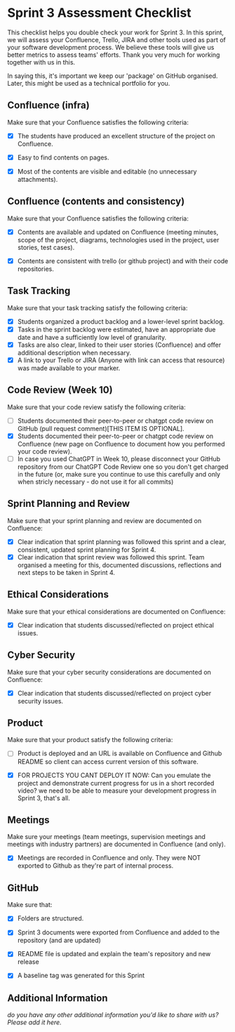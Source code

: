 # Sprint 3 Assessment Checklist
This checklist helps you double check your work for Sprint 3. 
In this sprint, we will assess your Confluence, Trello, JIRA and other tools used as part of your software development process. We believe these tools will give us better metrics to assess teams' efforts. Thank you very much for working together with us in this.

In saying this, it's important we keep our 'package' on GitHub organised.
Later, this might be used as a technical portfolio for you.

## Confluence (infra)
Make sure that your Confluence satisfies the following criteria:

- [x] The students have produced an excellent structure of the project on Confluence. 
- [x] Easy to find contents on pages.
- [x] Most of the contents are visible and editable (no unnecessary attachments). 


## Confluence (contents and consistency)
Make sure that your Confluence satisfies the following criteria:

- [x] Contents are available and updated on Confluence (meeting minutes, scope of the project, diagrams, technologies used in the project, user stories, test cases). 
- [x] Contents are consistent with trello (or github project) and with their code repositories. 


## Task Tracking
Make sure that your task tracking satisfy the following criteria:

- [x] Students organized a product backlog and a lower-level sprint backlog. 
- [x] Tasks in the sprint backlog were estimated, have an appropriate due date and have a sufficiently low level of granularity. 
- [x] Tasks are also clear, linked to their user stories (Confluence) and offer additional description when necessary.
- [x] A link to your Trello or JIRA (Anyone with link can access that resource) was made available to your marker.

## Code Review (Week 10)
Make sure that your code review satisfy the following criteria:

- [ ] Students documented their peer-to-peer or chatgpt code review on GitHub (pull request comment)[THIS ITEM IS OPTIONAL].
- [x] Students documented their peer-to-peer or chatgpt code review on Confluence (new page on Confluence to document how you performed your code review). 
- [ ] In case you used ChatGPT in Week 10, please disconnect your GitHub repository from our ChatGPT Code Review one so you don't get charged in the future (or, make sure you continue to use this carefully and only when stricly necessary - do not use it for all commits)

## Sprint Planning and Review
Make sure that your sprint planning and review are documented on Confluence:
- [x] Clear indication that sprint planning was followed this sprint and a clear, consistent, updated sprint planning for Sprint 4.
- [x] Clear indication that sprint review was followed this sprint. Team organised a meeting for this, documented discussions, reflections and next steps to be taken in Sprint 4.

## Ethical Considerations
Make sure that your ethical considerations are documented on Confluence:
- [x] Clear indication that students discussed/reflected on project ethical issues.

## Cyber Security
Make sure that your cyber security considerations are documented on Confluence:
- [x] Clear indication that students discussed/reflected on project cyber security issues.

## Product
Make sure that your product satisfy the following criteria:

- [ ] Product is deployed and an URL is available on Confluence and Github README so client can access current version of this software.
- [x] FOR PROJECTS YOU CANT DEPLOY IT NOW: Can you emulate the project and demonstrate current progress for us in a short recorded video? we need to be able to measure your development progress in Sprint 3, that's all.


## Meetings
Make sure your meetings (team meetings, supervision meetings and meetings with industry partners) are documented in Confluence (and only). 

- [x] Meetings are recorded in Confluence and only. They were NOT exported to Github as they're part of internal process.


## GitHub
Make sure that: 

- [x] Folders are structured.
- [x] Sprint 3 documents were exported from Confluence and added to the repository (and are updated)
- [x] README file is updated and explain the team's repository and new release
- [x] A baseline tag was generated for this Sprint


## Additional Information

*do you have any other additional information you'd like to share with us? Please add it here.*
